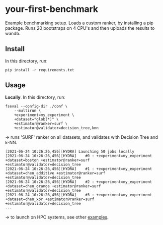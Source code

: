 # your-first-benchmark

Example benchmarking setup. Loads a custom ranker, by installing a pip package. Runs 20 bootstraps on 4 CPU's and then uploads the results to wandb.

## Install

In this directory, run:
```shell
pip install -r requirements.txt
```

## Usage

**Locally**. In this directory, run:
```shell
fseval --config-dir ./conf \
    --multirun \
    +experiment=my_experiment \
    +dataset="glob(*)" \
    +estimator@ranker=surf \
    +estimator@validator=decision_tree,knn
```
→ runs 'SURF' ranker on all datasets, and validates with Decision Tree and k-NN.

```shell
[2021-06-24 10:26:26,456][HYDRA] Launching 50 jobs locally
[2021-06-24 10:26:26,456][HYDRA] 	#0 : +experiment=my_experiment +dataset=boston +estimator@ranker=surf +estimator@validator=decision_tree
[2021-06-24 10:26:26,456][HYDRA] 	#1 : +experiment=my_experiment +dataset=chen_additive +estimator@ranker=surf +estimator@validator=decision_tree
[2021-06-24 10:26:26,456][HYDRA] 	#2 : +experiment=my_experiment +dataset=chen_orange +estimator@ranker=surf +estimator@validator=decision_tree
[2021-06-24 10:26:26,456][HYDRA] 	#3 : +experiment=my_experiment +dataset=chen_xor +estimator@ranker=surf +estimator@validator=decision_tree
...
```

→ to launch on HPC systems, see other [examples](https://github.com/dunnkers/fseval/tree/master/examples).